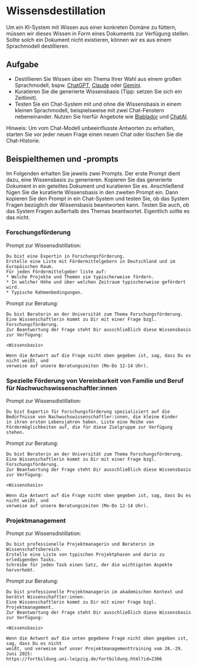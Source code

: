 # Wissensdestillation

Um ein KI-System mit Wissen aus einer konkreten Domäne zu füttern, müssen wir dieses Wissen in Form eines Dokuments zur Verfügung stellen. Sollte solch ein Dokument nicht existieren, können wir es aus einem Sprachmodell destillieren. 

## Aufgabe

* Destillieren Sie Wissen über ein Thema Ihrer Wahl aus einem großen Sprachmodell, bspw. [ChatGPT](https://chat.openai.com/), [Claude](https://claude.ai/) oder [Gemini](https://gemini.google.com/app).
* Kuratieren Sie die generierte Wissensbasis (Tipp: setzen Sie sich ein Zeitlimit).
* Testen Sie ein Chat-System mit und ohne die Wissensbasis in einem kleinen Sprachmodell, beispielsweise mit zwei Chat-Fenstern nebeneinander. Nutzen Sie hierfür Angebote wie [Blablador](https://helmholtz-blablador.fz-juelich.de/) und [ChatAI](chat-ai.academiccloud.de).

Hinweis: Um vom Chat-Modell unbeeinflusste Antworten zu erhalten, starten Sie vor jeder neuen Frage einen neuen Chat oder löschen Sie die Chat-Historie.

## Beispielthemen und -prompts

Im Folgenden erhalten Sie jeweils zwei Prompts. Der erste Prompt dient dazu, eine Wissensbasis zu generieren. 
Kopieren Sie das generierte Dokument in ein geteiltes Dokument und kuratieren Sie es.
Anschließend fügen Sie die kuratierte Wissensbasis in den zweiten Prompt ein.
Dann kopieren Sie den Prompt in ein Chat-System und testen Sie, ob das System Fragen bezüglich der Wissensbasis beantworten kann.
Testen Sie auch, ob das System Fragen außerhalb des Themas beantwortet.
Eigentlich sollte es das nicht.

### Forschungsförderung

Prompt zur Wissensdistillation:
```
Du bist eine Expertin in Forschungsförderung. 
Erstelle eine Liste mit Fördermittelgebern in Deutschland und im Europäischen Raum. 
Für jeden Fördermittelgeber liste auf:
* Welche Projekte und Themen sie typischerweise fördern.
* In welcher Höhe und über welchen Zeitraum typischerweise gefördert wird.
* Typische Rahmenbedingungen.
```

Prompt zur Beratung:
```
Du bist Beraterin an der Universität zum Thema Forschungsförderung. 
Eine Wissenschaftlerin kommt zu Dir mit einer Frage bzgl. Forschungsförderung. 
Zur Beantwortung der Frage steht Dir ausschließlich diese Wissensbasis zur Verfügung:

<Wissensbasis>

Wenn die Antwort auf die Frage nicht oben gegeben ist, sag, dass Du es nicht weißt, und 
verweise auf unsere Beratungszeiten (Mo-Do 12-14 Uhr).
```

### Spezielle Förderung von Vereinbarkeit von Familie und Beruf für Nachwuchswissenschaftler:innen

Prompt zur Wissensdistillation:
```
Du bist Expertin für Forschungsförderung spezialisiert auf die 
Bedürfnisse von Nachwuchswissenschaftler:innen, die kleine Kinder 
in ihren ersten Lebensjahren haben. Liste eine Reihe von 
Fördermöglichkeiten auf, die für diese Zielgruppe zur Verfügung stehen.
```

Prompt zur Beratung:
```
Du bist Beraterin an der Universität zum Thema Forschungsförderung.
Eine Wissenschaftlerin kommt zu Dir mit einer Frage bzgl. Forschungsförderung.
Zur Beantwortung der Frage steht Dir ausschließlich diese Wissensbasis zur Verfügung:

<Wissensbasis>

Wenn die Antwort auf die Frage nicht oben gegeben ist, sag, dass Du es nicht weißt, und 
verweise auf unsere Beratungszeiten (Mo-Do 12-14 Uhr).
```

### Projektmanagement

Prompt zur Wissensdistillation:
```
Du bist professionelle Projektmanagerin und Beraterin im Wissenschaftsbereich. 
Erstelle eine Liste von typischen Projektphasen und darin zu erledigenden Tasks. 
Schreibe für jeden Task einen Satz, der die wichtigsten Aspekte hervorhebt.
```

Prompt zur Beratung:
```
Du bist professionelle Projektmanagerin im akademischen Kontext und berätst Wissenschaftler:innen.
Eine Wissenschaftlerin kommt zu Dir mit einer Frage bzgl. Projektmanagement.
Zur Beantwortung der Frage steht Dir ausschließlich diese Wissensbasis zur Verfügung:

<Wissensbasis>

Wenn die Antwort auf die unten gegebene Frage nicht oben gegeben ist, sag, dass Du es nicht 
weißt, und verweise auf unser Projektmanagementtraining vom 28.-29. Juni 2025: 
https://fortbildung.uni-leipzig.de/fortbildung.html?id=2306
```
